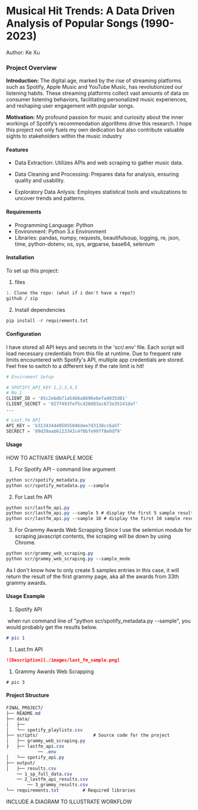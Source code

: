 

# Musical Hit Trends: A Data Driven Analysis of Popular Songs (1990-2023)

Author: Ke Xu


### Project Overview

**Introduction:** The digital age, marked by the rise of streaming platforms such as Spotify, Apple
Music and YouTube Music, has revolutionized our listening habits. These streaming platforms collect
vast amounts of data on consumer listening behaviors, facilitating personalized music experiences, and
reshaping user engagement with popular songs.



**Motivation:** My profound passion for music and curiosity about the inner workings of Spotify’s
recommendation algorithms drive this research. I hope this project not only fuels my own dedication but
also contribute valuable sights to stakeholders within the music industry



#### Features

- Data Extraction: Utilizes APIs and web scraping to gather music data.

- Data Cleaning and Processing: Prepares data for analysis, ensuring quality and usability.

- Exploratory Data Anlysis: Employes statistical tools and visulizations to uncover trends and patterns.

  

#### Requirements

- Programming Language: Python
- Environment: Python 3.x Environment
- Libraries: pandas, numpy, requests, beautifulsoup, logging, re, json, time, python-dotenv, os, sys, argparse, base64, selenium



#### Installation

To set up this project:

1. files

```markdown
1. Clone the repo: (what if i don't have a repo?)
github / zip
```

2. Install dependencies

```python
pip install -r requirements.txt
```



#### Configuration

I have stored all API keys and secrets in the 'scr/.env' file. Each script will load necessary credentials from this file at runtime. Due to frequent rate limits encountered with Spotify's API, multiple app credentials are stored. Feel free to switch to a different key if the rate limit is hit!

```python
# Enviroment Setup

# SPOTIFY_API_KEY 1,2,3,4,5
# No.1
CLIENT_ID = '85c2ebdb71a54b6a8696e6efa4035d81'
CLIENT_SECRET = '027f493fef5c420d83ac673e35141daf'
...

# Last.fm API
API_KEY = 'b313434440505504bdee7d3138cc6a5f'
SECRECT = '89d39aab6123342c4f0bfe997f8e0d79'
```



#### Usage


HOW TO ACTIVATE SMAPLE MODE

1. For Spotify API - command line argument

```css
python scr/spotify_metadata.py
python scr/spotify_metadata.py --sample
```



2. For Last.fm API

```css
python scr/lastfm_api.py
python scr/lastfm_api.py --sample 5 # display the first 5 sample results
python scr/lastfm_api.py --sample 10 # display the first 10 sample results
```



3. For Grammy Awards Web Scrapping
Since I use the selemiun module for scraping javascript contents, the scraping will be down by using Chrome.


```css
python scr/grammy_web_scraping.py
python scr/grammy_web_scraping.py --sample_mode
```



As I don't know how to only create 5 samples entries in this case, it will return the result of the first grammy page, aka all the awards from 33th grammy awards.



#### Usage Example

1. Spotify API

​	when run command line of "python scr/spotify_metadata.py --sample", you would probably get the results below.

```markdown
# pic 1 
```



1. Last.fm API

```markdown
![Description][./images/last_fm_sample.png]
```



1. Grammy Awards Web Scrapping

```
# pic 3
```



#### Project Structure

```css
FINAL_PROJECT/
├── README.md               
├── data/                    
│   ├──        
│   └── spotify_playlists.csv             
├── scripts/                     # Source code for the project
│   ├── grammy_web_scraping.py     
├   ├── lastfm_api.csv     
			── .env  
│   └── spotify_api.py            
├── output/                  
│   ├── results.csv     
    ── 1_sp_full_data.csv   
    ── 2_lastfm_api_results.csv   
		── 3_grammy_results.csv   
└── requirements.txt         # Required libraries

```


INCLUDE A DIAGRAM TO ILLUSTRATE WORKFLOW





